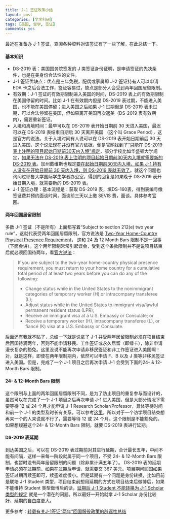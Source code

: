 ```yaml
---
title: J-1 签证政策小结
layout: post
categories: [学术科研]
tags: [美国, 留学, 签证]
comments: yes
---
```


最近在准备办 J-1 签证，查阅各种资料对该签证有了一些了解，在此总结一下。

#### 基本知识
- DS-2019 表：美国国务院签发的 J 类签证身份证明，是申请签证的先决条件，也是在美身份合法性的文件。
- J-1 签证优缺点：优点是三年免税，配偶或家属即 J-2 签证持有人可以申请 EDA 卡之后合法工作，签证容易过，缺点是部分人会受到两年回国居留限制。
- 有效期：J-1 签证的有效期限制进入美国的时间，DS-2019 表上的有效期限制在美国停留的时间。比如 J-1 在有效期内但是 DS-2019 表过期，不能进入美国，也不能在美国停留；进入美国之后如果 J-1 过期但是 DS-2019 表未过期，可以合法停留在美国，但如果离开美国再次返美（DS-2019 表有效期内），需要重新签证。
- 入境和离境时间：最早可以在 DS-2019 表开始日期前 30 天进入美国，最迟可以在 DS-2019 表结束日期后 30 天离开美国 （这个叫 Grace Period），这是官方的说法。关于入境时间有人说可以在 DS-2019 表开始日期前后 30 天进入美国，这个说法现在并没有官方依据，倒是官网找到了[“只能在 DS-2019 表上注明的项目起始日期前30天内入境”规定](http://www.ustraveldocs.com/cn_zh/cn-gen-faq.asp#%E5%B8%B8%E8%A7%81%E9%97%AE%E9%A2%98-%E4%BA%A4%E6%B5%81%E8%AE%BF%E9%97%AE%E5%AD%A6%E8%80%85%E7%AD%BE%E8%AF%81)，部分学校比如华盛顿大学规定，[如果无法在 DS-2019 表上注明的项目起始日期前30天内入境就需要新的 DS-2019 表](https://ap.washington.edu/ahr/visas/j1/start-end-dates/)。加州戴维斯也规定[要在起始日期前30天内入境，如果 J-1 持有人没有在开始日期前 30 天内入境，则 DS-2019 表就无效了](https://siss.ucdavis.edu/scholars_depts/j_visa/j_prospective.html)。就这个问题也询问过耶鲁大学国际学生学者办公室，得到的回复是如果晚于 DS-2019 表开始日期入境，就需要新的 DS-2019 表。
- J-1 签证办理：基本流程是：获取 DS-2019 表，填DS-160表，得到表编号缴签证费并预约面谈时间，面谈前三天以上缴 SEVIS 费，面谈。具体参考[官网](http://www.ustraveldocs.com/cn_zh/cn-niv-typej.asp)。

####  两年回国居留限制
多数 J-1 签证（不是所有）上面都写着“Subject to section 212(e) two year rule”，这就代表受两年回国居留限制，官方说法是 [Two-Year Home-Country Physical Presence Requirement](https://travel.state.gov/content/travel/en/us-visas/study/exchange.html)， 这和 24 及 12 Month Bars 限制不是一回事（下面会讲）。这个两年限制常常引起误会，受到这个条款限制并不是说项目结束后就必须回国待两年，看[官方说法](https://travel.state.gov/content/travel/en/us-visas/study/exchange.html)：
> If you are subject to the two-year home-country physical presence requirement, you must return to your home country for a cumulative total period of at least two years before you can do any of the following:
> 
> - Change status while in the United States to the nonimmigrant categories of temporary worker (H) or intracompany transferee (L);
> - Adjust status while in the United States to immigrant visa/lawful permanent resident status (LPR);
> - Receive an immigrant visa at a U.S. Embassy or Consulate; or
> - Receive a temporary worker (H), intracompany transferee (L), or fiancé (K) visa at a U.S. Embassy or Consulate.

后面还有我就不贴了，总结一下就是说拿了 J-1 并受两年居留限制必须在项目结束后回国待满两年，否则不能申请移民、工作签证或永久居留（即绿卡），除非申请漫长复杂的豁免。这里没说不能再次申请非移民签证和非工作签证进入美国啊！对，就是这样，即使在两年限制期内，依然可以申请 F、B 以及 J 类等非移民签证进入美国。但是，完成了一个 J-1 项目之后再次申请 J-1 会受到下面的24- & 12-Month Bars 限制。

####  24- & 12-Month Bars 限制
这个限制与上面的两年回国居留限制不同，是为了防止项目的重复参与而设计的，虽然可以在完成了一个 J-1 项目之后再次申请 J-1 进入美国，但是大部分情况下需要等待 12 或 24 个月才能申请 J-1 Research Scholar/Professor，具体等待时间和前一个 J-1 的类型及时长有关系，可以参考[这里](http://oiss.yale.edu/immigration/j-1-students/understanding-j-1-status/understanding-the-12-and-24-month-bars)。所以对于一个访学项目结束想再来一个的人来说就不行了，需要等待 12 或 24 个月。这个限制是不能豁免的。如果想规避这个24- & 12-Month Bars 限制，就要 DS-2019 表进行延期。

####  DS-2019 表延期

到达美国之后，可以在 DS-2019 表过期前对其进行延期，合计最长五年，中间不能有间隔，这样一来每一阶段就属于同一个项目，不受 24- & 12-Month Bars 限制，也暂时没有两年居留限制的问题（除非累计满五年了）。 DS-2019 表的延期申请必须在过期前，如果在过期后申请，就需要交 367 美元。项目期间回国如果签证过期再续签即可，续签难度很小。但是延期有一个问题是身份转换，比如目前是联培 J-1 Student 类型，项目结束前想用延期的方式在项目结束后做博后，如果不能维持 Student 类型做博后的话，[延期后 J-1 Student 不能转换为 J-1 Scholar 类型的规定](http://oiss.yale.edu/immigration/j-1-students/maintaining-legal-status/changing-j-1-categories) 就是一个潜在的问题。所以最好一开始就拿 J-1 Scholar 身份比较好，延期的自由度更大。

更多参考：[转载有关J-1签证“两年”回国服役政策的辟谣性总结](http://marscfeng.github.io/2017/06/16/%E8%BD%AC%E8%BD%BD%E6%9C%89%E5%85%B3J-1%E7%AD%BE%E8%AF%81%E2%80%9C%E4%B8%A4%E5%B9%B4%E2%80%9D%E5%9B%9E%E5%9B%BD%E6%9C%8D%E5%BD%B9%E6%94%BF%E7%AD%96%E7%9A%84%E8%BE%9F%E8%B0%A3%E6%80%A7%E6%80%BB%E7%BB%93/)
